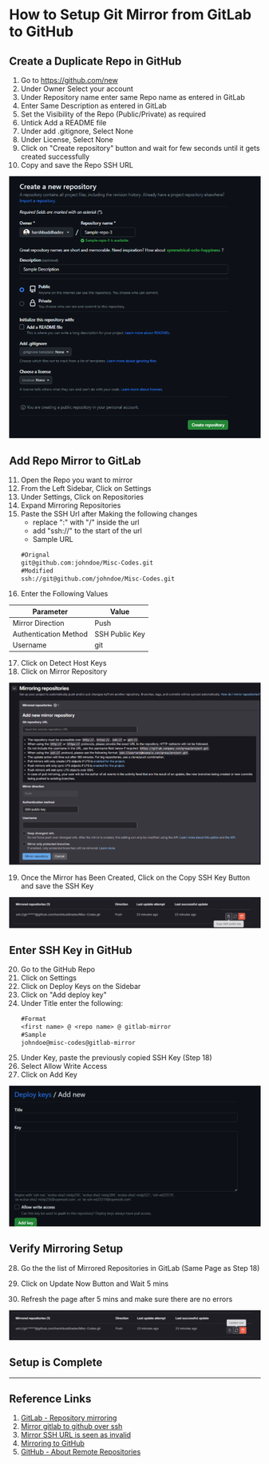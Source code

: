 # How to Setup Git Mirror from GitLab to GitHub

## Create a Duplicate Repo in GitHub

1. Go to https://github.com/new
2. Under Owner Select your account
3. Under Repository name enter same Repo name as entered in GitLab
4. Enter Same Description as entered in GitLab
5. Set the Visibility of the Repo (Public/Private) as required
6. Untick Add a README file
7. Under add .gitignore, Select None
8. Under License, Select None
9. Click on "Create repository" button and wait for few seconds until it gets created successfully
10. Copy and save the Repo SSH URL

![GitHub-Create-Repo](/Images/github-create-repo.png)


## Add Repo Mirror to GitLab

11. Open the Repo you want to mirror
12. From the Left Sidebar, Click on Settings
13. Under Settings, Click on Repositories
14. Expand Mirroring Repositories
15. Paste the SSH Url after Making the following changes
    - replace ":" with "/" inside the url
    - add "ssh://" to the start of the url
    - Sample URL
    ```text
    #Orignal
    git@github.com:johndoe/Misc-Codes.git
    #Modified
    ssh://git@github.com/johndoe/Misc-Codes.git
    ```
16. Enter the Following Values

| Parameter                 | Value              |
|-----------------------    |----------------    |
| Mirror Direction          | Push               |
| Authentication Method     | SSH Public Key     |
| Username                  | git                |

17. Click on Detect Host Keys
18. Click on Mirror Repository

![GitLab-Mirror-Repo](/Images/gitlab-mirror-repo.png)


19. Once the Mirror has Been Created, Click on the Copy SSH Key Button and save the SSH Key

![GitLab-Mirror-Copy-Key](/Images/gitlab-mirror-copy-key.png)


## Enter SSH Key in GitHub

20. Go to the GitHub Repo
21. Click on Settings
22. Click on Deploy Keys on the Sidebar
23. Click on "Add deploy key"
24. Under Title enter the following:
    ```text
    #Format
    <first name> @ <repo name> @ gitlab-mirror
    #Sample
    johndoe@misc-codes@gitlab-mirror
    ```
25. Under Key, paste the previously copied SSH Key (Step 18)
26. Select Allow Write Access
27. Click on Add Key

![GitHub-add-SSH-Deploy-Key](/Images/github-add-ssh-deploy-key.png)


## Verify Mirroring Setup

28. Go the the list of Mirrored Repositories in GitLab (Same Page as Step 18)

29. Click on Update Now Button and Wait 5 mins
30. Refresh the page after 5 mins and make sure there are no errors

![GitLab-Refresh-Mirror-Repo-Status](/Images/gitlab-refresh-mirror-repo-status.png)

## Setup is Complete
---


## Reference Links
1. [GitLab - Repository mirroring](https://docs.gitlab.com/ee/user/project/repository/mirror/index.html)
2. [Mirror gitlab to github over ssh](https://meesvandongen.nl/posts/mirror-gitlab-github)
3. [Mirror SSH URL is seen as invalid](https://gitlab.com/gitlab-org/gitlab-foss/-/issues/59032)
4. [Mirroring to GitHub](https://open.win.ox.ac.uk/pages/open-science/community/Open-WIN-Community/docs/gitlab/6-1-mirroring-to-github/)
5. [GitHub - About Remote Repositories](https://docs.github.com/en/get-started/getting-started-with-git/about-remote-repositories#cloning-with-https-urls)